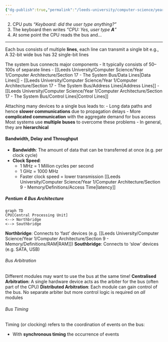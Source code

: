```yaml
---
{"dg-publish":true,"permalink":"/leeds-university/computer-science/year-1/computer-architecture/section-17-the-system-bus/section-17-the-system-bus/"}
---
```


2. CPU puts *“Keyboard: did the user type anything?”*
5. The keyboard then writes *“CPU: Yes, user type **A**”*
6. At some point the CPU reads the bus and…

---
Each bus consists of multiple **lines**, each line can transmit a single bit
e.g., A 32-bit wide bus has 32 single-bit lines

The system bus connects major components
	- It typically consists of 50–100s of separate lines
	- [[Leeds University/Computer Science/Year 1/Computer Architecture/Section 17 - The System Bus/Data Lines\|Data Lines]]
	- [[Leeds University/Computer Science/Year 1/Computer Architecture/Section 17 - The System Bus/Address Lines\|Address Lines]]
	- [[Leeds University/Computer Science/Year 1/Computer Architecture/Section 17 - The System Bus/Control Lines\|Control Lines]]

Attaching many devices to a single bus leads to:
	- Long data paths and hence **slower communications** due to propagation delays
	- More **complicated communication** with the aggregate demand for bus access
Most systems use **multiple buses** to overcome these problems
	- In general, they are **hierarchical**

#### Bandwidth, Delay and Throughput
- **Bandwidth**: The amount of data that can be transferred at once (e.g. per clock cycle)
- **Clock Speed**:
	- 1 MHz = 1 Million cycles per second
	- 1 GHz = 1000 MHz
	- Faster clock speed = lower transmission [[Leeds University/Computer Science/Year 1/Computer Architecture/Section 9 - Memory/Definitions/Access Time\|latency]]
##### Pentium 4 Bus Architecture
```mermaid
graph TD
CPU[Central Processing Unit]
<--> Northbridge
<--> Southbridge
```
**Northbridge**: Connects to ‘fast’ devices (e.g. [[Leeds University/Computer Science/Year 1/Computer Architecture/Section 9 - Memory/Definitions/RAM\|RAM]])
**Southbridge**: Connects to ‘slow’ devices (e.g. SATA, USB)
###### Bus Arbitration
Different modules may want to use the bus at the same time!
**Centralised Arbitration**: A single hardware device acts as the arbiter for the bus (often part of the CPU)
**Distributed Arbitration**: Each module can gain control of the bus. No separate arbiter but more control logic is required on *all* modules
###### Bus Timing
Timing (or clocking) refers to the coordination of events on the bus:
- With **synchronous timing** the occurrence of events
